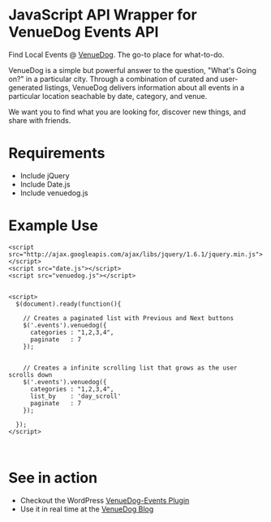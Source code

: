 # JavaScript API Wrapper for VenueDog Events API 

Find Local Events @ [VenueDog](http://venuedog.com/). The go-to place for what-to-do.

VenueDog is a simple but powerful answer to the question, "What's Going on?" in a particular city. Through a combination of curated and user-generated listings, VenueDog delivers information about all events in a particular location seachable by date, category, and venue.

We want you to find what you are looking for, discover new things, and share with friends. 


# Requirements

* Include jQuery
* Include Date.js
* Include venuedog.js

# Example Use


```
<script src="http://ajax.googleapis.com/ajax/libs/jquery/1.6.1/jquery.min.js"></script>
<script src="date.js"></script>
<script src="venuedog.js"></script>


<script>
  $(document).ready(function(){

    // Creates a paginated list with Previous and Next buttons
    $('.events').venuedog({
      categories : "1,2,3,4", 
      paginate   : 7
    });


    // Creates a infinite scrolling list that grows as the user scrolls down
    $('.events').venuedog({
      categories : "1,2,3,4", 
      list_by    : 'day_scroll'
      paginate   : 7
    });

  });
</script>



```


# See in action

* Checkout the WordPress [VenueDog-Events Plugin](http://wordpress.org/extend/plugins/venuedog-events/)
* Use it in real time at the [VenueDog Blog](http://blog.venuedog.com/)
